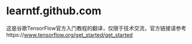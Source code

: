# learntf.github.com
这是谷歌TensorFlow官方入门教程的翻译，仅限于技术交流，官方链接请参考https://www.tensorflow.org/get_started/get_started
